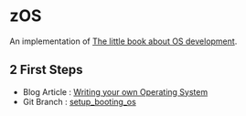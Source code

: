 # zOS
An implementation of [The little book about OS development](http://littleosbook.github.io/).


## 2 First Steps
* Blog Article : [Writing your own Operating System](https://bhashith.medium.com/developing-an-os-part-1-c5fd57c61e3b)
* Git Branch : [setup_booting_os](https://github.com/usbzonelk/zOS/tree/setup_booting_os)
